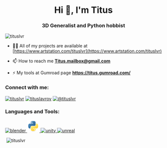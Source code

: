 <h1 align="center">Hi 👋, I'm Titus</h1>
<h3 align="center">3D Generalist and Python hobbist</h3>

<p align="left"> <img src="https://komarev.com/ghpvc/?username=tituslvr&label=Profile%20views&color=79bbd5&style=flat" alt="tituslvr" /> </p>

- 👨‍💻 All of my projects are available at [https://www.artstation.com/tituslvr](https://www.artstation.com/tituslvr)

- 📫 How to reach me **Titus.mailbox@gmail.com**

- ⚡ My tools at Gumroad page **https://titus.gumroad.com/**

<h3 align="left">Connect with me:</h3>
<p align="left">
<a href="https://twitter.com/tituslvr" target="blank"><img align="center" src="https://raw.githubusercontent.com/rahuldkjain/github-profile-readme-generator/master/src/images/icons/Social/twitter.svg" alt="tituslvr" height="30" width="40" /></a>
<a href="https://linkedin.com/in/tituslavrov" target="blank"><img align="center" src="https://raw.githubusercontent.com/rahuldkjain/github-profile-readme-generator/master/src/images/icons/Social/linked-in-alt.svg" alt="tituslavrov" height="30" width="40" /></a>
<a href="https://www.youtube.com/@tituslvr" target="blank"><img align="center" src="https://raw.githubusercontent.com/rahuldkjain/github-profile-readme-generator/master/src/images/icons/Social/youtube.svg" alt="@tituslvr" height="30" width="40" /></a>
</p>

<h3 align="left">Languages and Tools:</h3>
<p align="left"> <a href="https://www.blender.org/" target="_blank" rel="noreferrer"> <img src="https://download.blender.org/branding/community/blender_community_badge_white.svg" alt="blender" width="40" height="40"/> </a> <a href="https://www.python.org" target="_blank" rel="noreferrer"> <img src="https://raw.githubusercontent.com/devicons/devicon/master/icons/python/python-original.svg" alt="python" width="40" height="40"/> </a> <a href="https://unity.com/" target="_blank" rel="noreferrer"> <img src="https://www.vectorlogo.zone/logos/unity3d/unity3d-icon.svg" alt="unity" width="40" height="40"/> </a> <a href="https://unrealengine.com/" target="_blank" rel="noreferrer"> <img src="https://raw.githubusercontent.com/kenangundogan/fontisto/036b7eca71aab1bef8e6a0518f7329f13ed62f6b/icons/svg/brand/unreal-engine.svg" alt="unreal" width="40" height="40"/> </a> </p>

<p>&nbsp;<img align="center" src="https://github-readme-stats.vercel.app/api?username=tituslvr&show_icons=true&theme=dark&title_color=2d2d2d&locale=en" alt="tituslvr" /></p>

